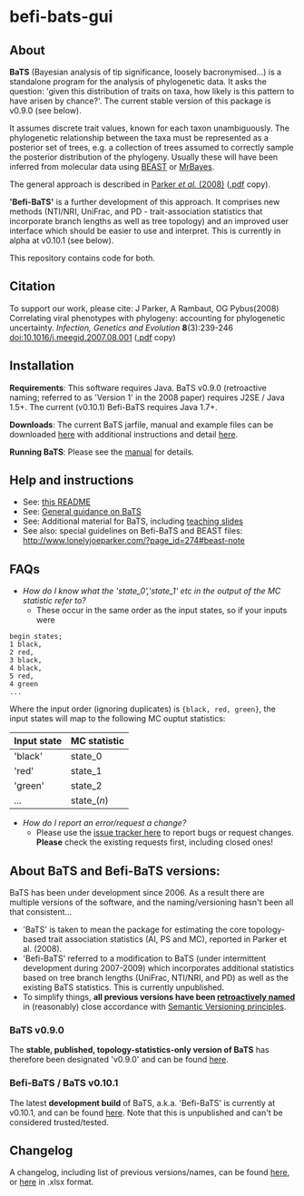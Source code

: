 # befi-bats-gui

## About ##
**BaTS** (Bayesian analysis of tip significance, loosely bacronymised...) is a standalone program for the analysis of phylogenetic data. It asks the question: 'given this distribution of traits on taxa, how likely is this pattern to have arisen by chance?'. The current stable version of this package is v0.9.0 (see below).

It assumes discrete trait values, known for each taxon unambiguously. The phylogenetic relationship between the taxa must be represented as a posterior set of trees, e.g. a collection of trees assumed to correctly sample the posterior distribution of the phylogeny. Usually these will have been inferred from molecular data using [BEAST](https://www.beast2.org/) or [MrBayes](http://mrbayes.sourceforge.net/). 

The general approach is described in [Parker *et al.* (2008)](http://doi.org/10.1016/j.meegid.2007.08.001) ([.pdf](http://evolve.zoo.ox.ac.uk/Evolve/Oliver_Pybus_files/CorrelatingViralPhenotypes.pdf) copy).

**'Befi-BaTS'** is a further development of this approach. It comprises new methods (NTI/NRI, UniFrac, and PD - trait-association statistics that incorporate branch lengths as well as tree topology) and an improved user interface which should be easier to use and interpret. This is currently in alpha at v0.10.1 (see below).

This repository contains code for both.

## Citation ##
To support our work, please cite: 
J Parker, A Rambaut, OG Pybus(2008) Correlating viral phenotypes with phylogeny: accounting for phylogenetic uncertainty. *Infection, Genetics and Evolution* **8**(3):239-246 [doi:10.1016/j.meegid.2007.08.001](http://doi.org/10.1016/j.meegid.2007.08.001) ([.pdf](http://evolve.zoo.ox.ac.uk/Evolve/Oliver_Pybus_files/CorrelatingViralPhenotypes.pdf) copy)

## Installation ##
**Requirements**: This software requires Java. BaTS v0.9.0 (retroactive naming; referred to as 'Version 1' in the 2008 paper) requires J2SE / Java 1.5+. The current (v0.10.1) Befi-BaTS requires Java 1.7+.

**Downloads**: The current BaTS jarfile, manual and example files can be downloaded [here](https://github.com/lonelyjoeparker/befi-bats-gui/releases/tag/0.9) with additional instructions and detail [here](https://github.com/lonelyjoeparker/befi-bats-gui/blob/master/BaTS_beta_build2/README.md).

**Running BaTS**: Please see the [manual](https://github.com/lonelyjoeparker/befi-bats-gui/tree/master/BaTS_beta_build2) for details.

## Help and instructions ##
- See: [this README](https://github.com/lonelyjoeparker/befi-bats-gui/tree/master/BaTS_beta_build2/README.md)
- See: [General guidance on BaTS](http://www.lonelyjoeparker.com/?p=354)
- See: Additional material for BaTS, including [teaching slides](http://evolve.zoo.ox.ac.uk/Evolve/BaTS.html)
- See also: special guidelines on Befi-BaTS and BEAST files: http://www.lonelyjoeparker.com/?page_id=274#beast-note

## FAQs ##

* *How do I know what the 'state_0','state_1' etc in the output of the MC statistic refer to?*
  - These occur in the same order as the input states, so if your inputs were 
```
begin states;
1 black, 
2 red, 
3 black,
4 black,
5 red, 
4 green
...
```

Where the input order (ignoring duplicates) is ```{black, red, green}```, the input states will map to the following MC ouptut statistics:

| Input state | MC statistic |
| ----------- | ------------ |
'black' | state_0
'red' | state_1
'green' | state_2
... | state_(*n*)
  
* *How do I report an error/request a change?*
  - Please use the [issue tracker here](https://github.com/lonelyjoeparker/befi-bats-gui/issues) to report bugs or request changes. **Please** check the existing requests first, including closed ones!
 
 ## About BaTS and Befi-BaTS versions:

BaTS has been under development since 2006. As a result there are multiple versions of the software, and the naming/versioning hasn't been all that consistent...

- 'BaTS' is taken to mean the package for estimating the core topology-based trait association statistics (AI, PS and MC), reported in Parker et al. (2008).
- 'Befi-BaTS' referred to a modification to BaTS (under intermittent development during 2007-2009) which incorporates additional statistics based on tree branch lengths (UniFrac, NTI/NRI, and PD) as well as the existing BaTS statistics. This is currently unpublished. 
- To simplify things, **all previous versions have been [retroactively named](https://github.com/lonelyjoeparker/befi-bats-gui/tree/master/binaries/versions.md)** in (reasonably) close accordance with [Semantic Versioning principles](http://semver.org/). 

### BaTS v0.9.0
The **stable, published, topology-statistics-only version of BaTS** has therefore been designated 'v0.9.0' and can be found [here](https://github.com/lonelyjoeparker/befi-bats-gui/tree/master/binaries/BaTS-current).

### Befi-BaTS / BaTS v0.10.1
The latest **development build** of BaTS, a.k.a. 'Befi-BaTS' is currently at v0.10.1, and can be found [here](https://github.com/lonelyjoeparker/befi-bats-gui/tree/master/binaries/Befi-BaTS-development). Note that this is unpublished and can't be considered trusted/tested.

## Changelog
A changelog, including list of previous versions/names, can be found [here](https://github.com/lonelyjoeparker/befi-bats-gui/tree/master/binaries/versions.md), or [here](https://github.com/lonelyjoeparker/befi-bats-gui/tree/master/binaries/versions.xlsx) in .xlsx format.

